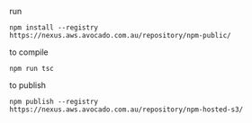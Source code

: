run

    npm install --registry https://nexus.aws.avocado.com.au/repository/npm-public/

to compile

    npm run tsc

to publish

    npm publish --registry https://nexus.aws.avocado.com.au/repository/npm-hosted-s3/

